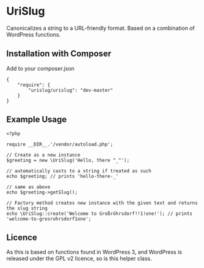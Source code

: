 UriSlug
========

Canonicalizes a string to a URL-friendly format. Based on a combination of WordPress functions.


Installation with Composer
-----------------------------------

Add to your composer.json

    {
        "require": {
            "urislug/urislug": "dev-master"
        }
    }


Example Usage
---------------------

    <?php

    require __DIR__.'/vendor/autoload.php';

    // Create as a new instance
    $greeting = new \UriSlug('Hello, there ^_^'); 

    // automatically casts to a string if treated as such
    echo $greeting; // prints 'hello-there-_'

    // same as above
    echo $greeting->getSlug(); 
    
    // Factory method creates new instance with the given text and returns the slug string
    echo \UriSlug::create('Welcome to Großröhrsdorf!!1!one!'); // prints 'welcome-to-grosrohrsdorf1one';


Licence
----------

As this is based on functions found in WordPress 3, and WordPress is released under the GPL v2 licence, so is this helper class.
